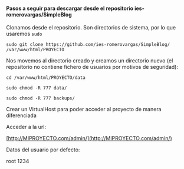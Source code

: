 #### Pasos a seguir para descargar desde el repositorio ies-romerovargas/SimpleBlog

Clonamos desde el repositorio. Son directorios de sistema, por lo que usaremos `sudo`

`sudo git clone https://github.com/ies-romerovargas/SimpleBlog/ /var/www/html/PROYECTO` 

Nos movemos al directorio creado y creamos un directorio nuevo (el repositorio no contiene fichero de usuarios por motivos de seguridad):

`cd /var/www/html/PROYECTO/data`

`sudo chmod -R 777 data/`

`sudo chmod -R 777 backups/`

Crear un VirtualHost para poder acceder al proyecto de manera diferenciada

Acceder a la url:

[http://MIPROYECTO.com/admin/](http://MIPROYECTO.com/admin/)

Datos del usuario por defecto:

root
1234
